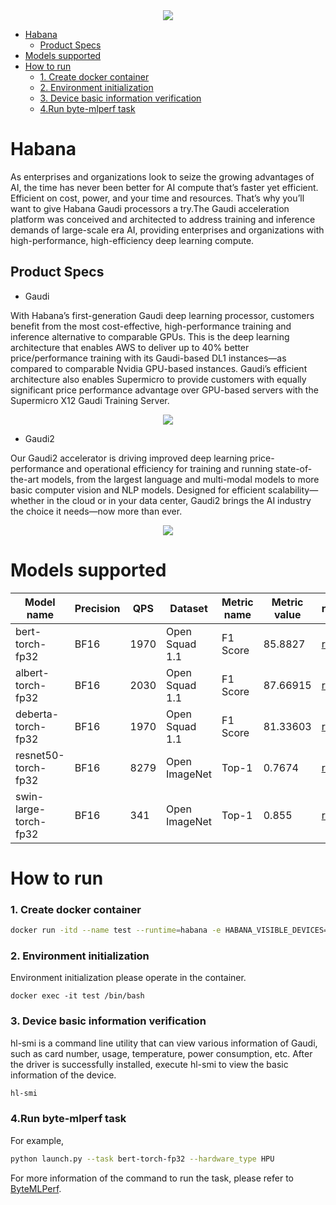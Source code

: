 <div align="center">
  <img src="habana-white_intel_logo.png">
</div>


<!-- @import "[TOC]" {cmd="toc" depthFrom=1 depthTo=6 orderedList=false} -->

<!-- code_chunk_output -->

- [Habana](#habana)
  - [Product Specs](#product-specs)
- [Models supported](#models-supported)
- [How to run](#how-to-run)
    - [1. Create docker container](#1-create-docker-container)
    - [2. Environment initialization](#2-environment-initialization)
    - [3. Device basic information verification](#3-device-basic-information-verification)
    - [4.Run byte-mlperf task](#4run-byte-mlperf-task)

<!-- /code_chunk_output -->


# Habana

As enterprises and organizations look to seize the growing advantages of AI, the time has never been better for AI compute that’s faster yet efficient. Efficient on cost, power, and your time and resources. That’s why you’ll want to give Habana Gaudi processors a try.The Gaudi acceleration platform was conceived and architected to address training and inference demands of large-scale era AI, providing enterprises and organizations with high-performance, high-efficiency deep learning compute.

## Product Specs

- Gaudi

With Habana’s first-generation Gaudi deep learning processor, customers benefit from the most cost-effective, high-performance training and inference alternative to comparable GPUs. This is the deep learning architecture that enables AWS to deliver up to 40% better price/performance training with its Gaudi-based DL1 instances—as compared to comparable Nvidia GPU-based instances. Gaudi’s efficient architecture also enables Supermicro to provide customers with equally significant price performance advantage over GPU-based servers with the Supermicro X12 Gaudi Training Server.

<div align="center">
  <img src="gaudi.png">
</div>

- Gaudi2

Our Gaudi2 accelerator is driving improved deep learning price-performance
and operational efficiency for training and running state-of-the-art models, from the largest language and multi-modal models to more basic computer vision and NLP models. Designed for efficient scalability—whether in the cloud or in your data center, Gaudi2 brings the AI industry the choice it needs—now more than ever.

<div align="center">
  <img src="gaudi2.png">
</div>

# Models supported

| Model name |  Precision | QPS | Dataset | Metric name | Metric value | report |
| ---- | ---- | ---- | ---- | ---- | ---- | ---- |
| bert-torch-fp32 | BF16 | 1970 | Open Squad 1.1 | F1 Score | 85.8827 | [report](../../reports/HPU/bert-torch-fp32/) |
| albert-torch-fp32 | BF16 | 2030 | Open Squad 1.1 | F1 Score | 87.66915 | [report](../../reports/HPU/albert-torch-fp32/) |
| deberta-torch-fp32 | BF16 | 1970 | Open Squad 1.1 | F1 Score | 81.33603 | [report](../../reports/HPU/deberta-torch-fp32/) |
| resnet50-torch-fp32 | BF16 | 8279 | Open ImageNet | Top-1 | 0.7674 | [report](../../reports/HPU/resnet50-torch-fp32/) |
|  swin-large-torch-fp32 | BF16 |341 | Open ImageNet | Top-1 | 0.855 | [report](../../reports/HPU/swin-large-torch-fp32/) |

# How to run

### 1. Create docker container

```bash
docker run -itd --name test --runtime=habana -e HABANA_VISIBLE_DEVICES=all -e OMPI_MCA_btl_vader_single_copy_mechanism=none --cap-add=sys_nice --net=host --ipc=host   vault.habana.ai/gaudi-docker/1.12.0/ubuntu20.04/habanalabs/pytorch-installer-2.0.1:latest
```
### 2. Environment initialization
Environment initialization please operate in the container.
```bash=
docker exec -it test /bin/bash
```
### 3. Device basic information verification
hl-smi is a command line utility that can view various information of Gaudi, such as card number, usage, temperature, power consumption, etc.
After the driver is successfully installed, execute hl-smi to view the basic information of the device.
```bash
hl-smi
```

### 4.Run byte-mlperf task

For example,

```bash
python launch.py --task bert-torch-fp32 --hardware_type HPU
```

For more information of the command to run the task, please refer to [ByteMLPerf](../../../README.md#usage).

